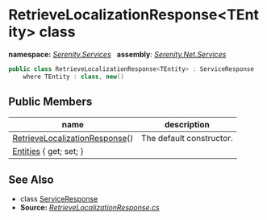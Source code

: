 # RetrieveLocalizationResponse&lt;TEntity&gt; class
**namespace:** *[Serenity.Services](../README.md#serenity.services-namespace)*   **assembly**: *[Serenity.Net.Services](../README.md)*

```csharp
public class RetrieveLocalizationResponse<TEntity> : ServiceResponse
    where TEntity : class, new()
```

## Public Members

| name | description |
| --- | --- |
| [RetrieveLocalizationResponse](RetrieveLocalizationResponse-1/RetrieveLocalizationResponse.md)() | The default constructor. |
| [Entities](RetrieveLocalizationResponse-1/Entities.md) { get; set; } |  |

## See Also

* class [ServiceResponse](ServiceResponse.md)
* **Source:** *[RetrieveLocalizationResponse.cs](https://github.com/serenity-is/Serenity/blob/master/src/Serenity.Net.Services/Models/RetrieveLocalizationResponse.cs)*